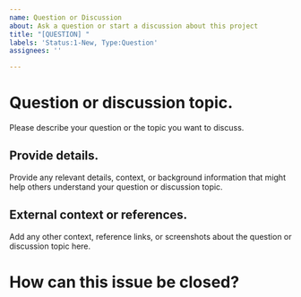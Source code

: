 ```yaml
---
name: Question or Discussion
about: Ask a question or start a discussion about this project
title: "[QUESTION] "
labels: 'Status:1-New, Type:Question'
assignees: ''

---
```


# Question or discussion topic.

Please describe your question or the topic you want to discuss.

## Provide details.

Provide any relevant details, context, or background information that might help others 
understand your question or discussion topic.

## External context or references.

Add any other context, reference links, or screenshots about the question or discussion 
topic here.

# How can this issue be closed?

